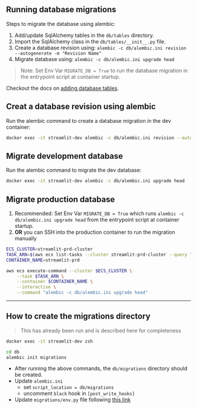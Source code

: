 ## Running database migrations

Steps to migrate the database using alembic:

1. Add/update SqlAlchemy tables in the `db/tables` directory.
2. Import the SqlAlchemy class in the `db/tables/__init__.py` file.
3. Create a database revision using: `alembic -c db/alembic.ini revision --autogenerate -m "Revision Name"`
4. Migrate database using: `alembic -c db/alembic.ini upgrade head`

> Note: Set Env Var `MIGRATE_DB = True` to run the database migration in the entrypoint script at container startup.

Checkout the docs on [adding database tables](https://docs.phidata.com/day-2/database-tables).

## Creat a database revision using alembic

Run the alembic command to create a database migration in the dev container:

```bash
docker exec -it streamlit-dev alembic -c db/alembic.ini revision --autogenerate -m "Initialize DB"
```

## Migrate development database

Run the alembic command to migrate the dev database:

```bash
docker exec -it streamlit-dev alembic -c db/alembic.ini upgrade head
```

## Migrate production database

1. Recommended: Set Env Var `MIGRATE_DB = True` which runs `alembic -c db/alembic.ini upgrade head` from the entrypoint script at container startup.
2. **OR** you can SSH into the production container to run the migration manually

```bash
ECS_CLUSTER=streamlit-prd-cluster
TASK_ARN=$(aws ecs list-tasks --cluster streamlit-prd-cluster --query "taskArns[0]" --output text)
CONTAINER_NAME=streamlit-prd

aws ecs execute-command --cluster $ECS_CLUSTER \
    --task $TASK_ARN \
    --container $CONTAINER_NAME \
    --interactive \
    --command "alembic -c db/alembic.ini upgrade head"
```

---

## How to create the migrations directory

> This has already been run and is described here for completeness

```bash
docker exec -it streamlit-dev zsh

cd db
alembic init migrations
```

- After running the above commands, the `db/migrations` directory should be created.
- Update `alembic.ini`
  - set `script_location = db/migrations`
  - uncomment `black` hook in `[post_write_hooks]`
- Update `migrations/env.py` file following [this link](https://alembic.sqlalchemy.org/en/latest/autogenerate.html)
